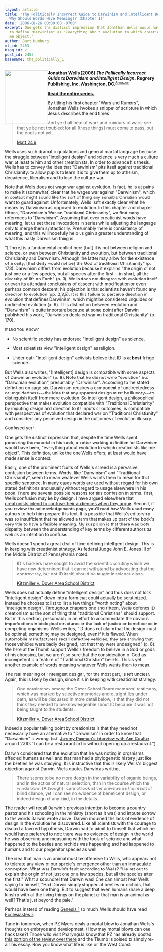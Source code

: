 ```yaml
---
layout: article
title: 'The Politically Incorrect Guide to Darwinism and Intelligent Design Review:
  Why Should Words Have Meanings? (Chapter 1)'
date: '2006-08-26 00:00:00 -0700'
excerpt: One gets the distinct impression that Jonathan Wells would have done better
  to define "Darwinism" as "Everything about evolution to which creationists like
  me object."
author: Burt Humburg
mt_id: 2453
blog_id: 2
post_id: 2453
basename: the_politically_1
---
```

<img src="http://scit.us/~reed/pigid.jpg" alt="" width="141" height="175" style="float:left;" />

**Jonathan Wells (2006) _The Politically Incorrect Guide to Darwinism and Intelligent Design_. Regnery Publishing, Inc. Washington, DC.**<sup>[Amazon](amazon://1596980133)</sup>

**[Read the entire series.](http://www.pandasthumb.org/archives/2006/08/the_politically.html)**

By titling his first chapter "Wars and Rumors", Jonathan Wells invokes a snippet of scripture in which Jesus describes the end times 

> And ye shall hear of wars and rumours of wars: see that ye be not troubled: for all \[these things\] must come to pass, but the end is not yet.
> 
> [Matt 24:6](http://www.blueletterbible.org/kjv/Mat/Mat024.html#top)

Wells uses such dramatic quotations and general martial language because the struggle between "intelligent design" and science is very much a culture war, at least to him and other creationists. In order to advance his thesis, Wells has to convey the idea that "Darwinism" pits itself against traditional Christianity: to allow pupils to learn it is to give them up to atheism, decadence, liberalism and to lose the culture war.

Note that Wells does not wage war against evolution. In fact, he is at pains to make it (somewhat) clear that he wages war against "Darwinism", which in context might sound like the sort of thing any sensible Christian would want to guard against. Unfortunately, Wells isn't exactly clear what he means by Darwinism as opposed to evolution. In this chapter and chapter fifteen, "Darwinism's War on Traditional Christianity", we find many references to "Darwinism". Assuming that even creationist words have meaning, let us set those invocations in series while adjusting the language only to merge them syntactically. Presumably there is consistency of meaning, and this will hopefully help us gain a greater understanding of what this nasty Darwinism thing is.

"\[There\] is a fundamental conflict here \[but\] it is not between religion and science, or even between Christianity and evolution, but between traditional Christianity and Darwinism. Although the latter may allow for the existence of a deity, \[that deity would not be\] the God of traditional Christianity" (p. 173). Darwinism differs from evolution because it explains "the origin of not just one or a few species, but all species after the first---in short, all the diversity of life on Earth" (p. 3). Wells does not disagree with evolution itself or even its attendant conclusions of descent with modification or even perhaps common descent; his objection is that scientists haven't found any direction to evolution (pp. 2,3,5). It is this failure to perceive direction in evolution that defines Darwinism, which might be considered unguided or undirected evolution (p. 6). This distinction between evolution and "Darwinism" is quite important because at some point after Darwin published his work, "Darwinism declared war on traditional Christianity" (p. 170).

<aside>
# Did You Know?


* No scientific society has endorsed "intelligent design" as science.

* Most scientists view "intelligent design" as religion.

* Under oath "intelligent design" activists believe that ID is **at best** fringe science.

</aside>

But Wells also writes, "\[Intelligent\] design is compatible with some aspects of Darwinian evolution" (p. 8). Note that he did not write "evolution" but "Darwinian evolution", presumably "Darwinism". According to the stated definition on page six, Darwinism requires a component of undirectedness or unguidedness---the idea that any apparent design must be illusory---to distinguish itself from mere evolution. So intelligent design, a philosophical perspective that makes evolution compatible with "Traditional Christianity" by imputing design and direction to its inputs or outcomes, is compatible with perspectives of evolution that declared war on "Traditional Christianity" and considers any perceived design in the outcomes of evolution illusory.

Confused yet?

One gets the distinct impression that, despite the time Wells spent pondering the material in his book, a better working definition for Darwinism would have been, "everything about evolution to which creationists like me object". This definition, unlike the one Wells offers, at least would have made sense in context.

Easily, one of the prominent faults of Wells's screed is a pervasive confusion between terms. Words, like "Darwinism" and "Traditional Christianity", seem to mean whatever Wells wants them to mean for that specific sentence.  In many cases words are used without regard for his own stated definitions and usually without regard to usage elsewhere in his book. There are several possible reasons for this confusion in terms.  First, Wells confusion may be by design. I have argued elsewhere that [creationists intend to confuse their audiences when they argue](http://www.pandasthumb.org/archives/2005/05/creationist_fea.html). Second, if you review the acknowledgements page, you'll read how Wells used many authors to help him prepare this text. It is possible that Wells's editorship was so insufficient that he allowed a term that makes up part of the book's very title to have a flexible meaning. My suspicion is that there was both disparity between the understanding of key terms by different authors _as well as_ an intention to confuse. 

Wells doesn't spend a great deal of time defining intelligent design. This is in keeping with creationist strategy. As federal Judge John E. Jones III of the Middle District of Pennsylvania noted: 

> ID's backers have sought to avoid the scientific scrutiny which we have now determined that it cannot withstand by advocating that the controversy, but not ID itself, should be taught in science class.
> 
> [Kitzmiller v. Dover Area School District](http://www.talkorigins.org/faqs/dover/kitzmiller_v_dover_decision2.html#p165)

Wells does not actually define "intelligent design" and thus does not lock "intelligent design" down into a form that could actually be scrutinized.  Instead he chooses to list to list a few things "worth noting" about "intelligent design". Throughout chapters one and fifteen, Wells defends ID creationism as the sort of thing that "traditional Christians" should support. But in this section, presumably in an effort to accommodate the obvious imperfections in biological structures or the lack of justice or beneficence in competing organisms, Wells writes,  "ID does not claim that the design must be optimal; something may be designed, even if it is flawed. When automobile manufacturers recall defective vehicles, they are showing that those vehicles were badly designed, not that they were undesigned" (p. 8).  We here at the Thumb support Wells's freedom to believe in a God or gods of his choosing, but we aren't so sure that the consideration of God as incompetent is a feature of "Traditional Christian" beliefs. This is yet another example of words meaning whatever Wells wants them to mean.

The real meaning of "intelligent design", for the most part, is left unclear. Again, this is likely by design, since it is in keeping with creationist strategy:

> One consistency among the Dover School Board members' testimony, which was marked by selective memories and outright lies under oath, as will be discussed in more detail below, is that they did not think they needed to be knowledgeable about ID because it was not being taught to the students.
> 
> [Kitzmiller v. Dover Area School District](http://www.talkorigins.org/faqs/dover/kitzmiller_v_dover_decision.html#n7)

Indeed a popular talking point by creationists is that they need not necessarily have an alternative to "Darwinism" in order to know that "Darwinism" is wrong. (c.f. [Jeremy Paxman's interview with Ann Coulter](http://youtube.com/watch?v=4aiHbUplz3k) around 2:00: "I can be a restaurant critic without opening up a restaurant.")

Darwin considered that the evolution that he was noting in organisms affected humans as well and that man had a phylogenetic history just like the beetles he was studying.  It is instructive that this is likely Wells's biggest objection against Darwin. Wells quotes Darwin as writing,

> There seems to be no more design in the variability of organic beings, and in the action of natural selection, than in the course which the winds blow. \[Although\] I cannot look at the universe as the result of blind chance, yet I can see no evidence of beneficent design, or indeed design of any kind, in the details.

The reader will recall Darwin's previous intention to become a country pastor and his schooling in the ministry (short as it was) and impute sorrow to the words Darwin wrote above. Darwin mourned the lack of evidence of design in the evolution he discovered. Like all scientists with the courage to discard a favored hypothesis, Darwin had to admit to himself that which he would have preferred to not: there was no evidence of design in the world he was observing and measuring with the tools of science and what happened to the beetles and orchids was happening and had happened to humans and to our progenitor species as well.

The idea that man is an animal must be offensive to Wells, who appears not to tolerate any view of our specie's emergence other than an immaculate conception. What was Darwin's fault according to Wells? "He set out to explain the origin of not just one or a few species, but all the species after the first." What a scoundrel that Darwin was! One can almost hear Wells saying to himself, "Had Darwin simply stopped at beetles or orchids, that would have been one thing. But to suggest that even humans share a deep kinship with all the living things on the planet or that man is an animal as well? That's just beyond the pale."

Perhaps instead of reading [Genesis 1](http://www.blueletterbible.org/kjv/Gen/Gen001.html#top) so much, Wells should have read [Ecclesiastes 3](http://www.blueletterbible.org/kjv/Ecc/Ecc003.html#top).

Tune in tomorrow, when PZ Myers deals a mortal blow to Jonathan Wells's thoughts on embryos and development.  (How may mortal blows can one hack take?)  Those who visit [Pharyngula](http://scienceblogs.com/pharyngula/) know that PZ has already posted [this portion of the review over there](http://scienceblogs.com/pharyngula/2006/08/the_politically_incorrect_guid.php) and the Thumb is poised to simply re-air his essay. Now you know what life is like on the West Coast.
